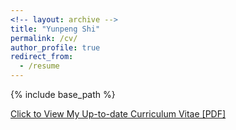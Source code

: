 ```yaml
---
<!-- layout: archive -->
title: "Yunpeng Shi"
permalink: /cv/
author_profile: true
redirect_from:
  - /resume
---
```


{% include base_path %}

[Click to View My Up-to-date Curriculum Vitae [PDF]](http://yunpeng-shi.github.io/files/Yunpeng_CV.pdf)

<!-- <embed src="http://yunpeng-shi.github.io/files/Yunpeng_CV.pdf" width="650" height="1800" type='application/pdf'> -->

